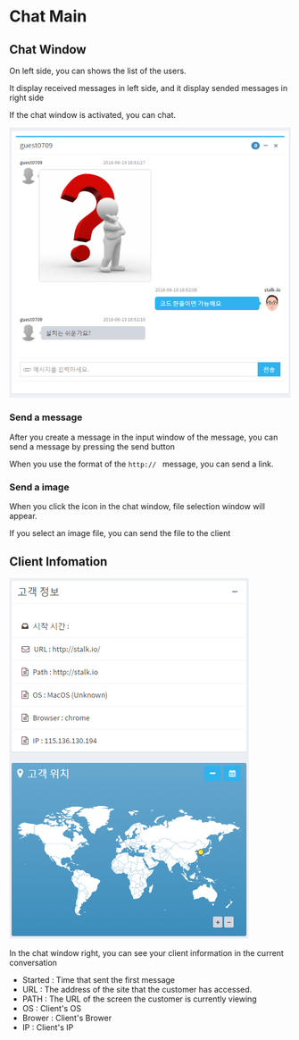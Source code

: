 Chat Main
======================
## Chat Window

On left side, you can shows the list of the users.

It display received messages in left side, and it display sended messages in right side

If the chat window is activated, you can chat.

![chat_main](images/chat_main.png)

### Send a message

After you create a message in the input window of the message, you can send a message by pressing the send button


When you use the format of the `http:// ` message, you can send a link.

### Send a image

When you click the icon in the chat window, file selection window will appear.

If you select an image file, you can send the file to the client

## Client Infomation

![chat_info](images/chat_info.png)

In the chat window right, you can see your client information in the current conversation

- Started : Time that sent the first message
- URL : The address of the site that the customer has accessed.
- PATH : The URL of the screen the customer is currently viewing
- OS : Client's OS 
- Brower : Client's Brower
- IP : Client's IP